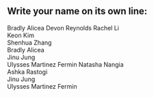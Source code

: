 ## Write your name on its own line:   
Bradly Alicea
Devon Reynolds
Rachel Li    
Keon Kim    
Shenhua Zhang   
Bradly Alicea         
Jinu Jung    
Ulysses Martinez Fermin
Natasha Nangia    
Ashka Rastogi    
Jinu Jung      
Ulysses Martinez Fermin         
